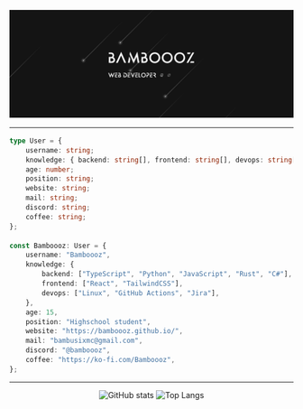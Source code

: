 ![banner](https://github.com/Bamboooz/Bamboooz/blob/main/readmebanner.png?raw=true)

----------

```ts
type User = {
    username: string;
    knowledge: { backend: string[], frontend: string[], devops: string[] };
    age: number;
    position: string;
    website: string;
    mail: string;
    discord: string;
    coffee: string;
};

const Bamboooz: User = {
    username: "Bamboooz",
    knowledge: {
        backend: ["TypeScript", "Python", "JavaScript", "Rust", "C#"],
        frontend: ["React", "TailwindCSS"],
        devops: ["Linux", "GitHub Actions", "Jira"],
    },
    age: 15,
    position: "Highschool student",
    website: "https://bamboooz.github.io/",
    mail: "bambusixmc@gmail.com",
    discord: "@bamboooz",
    coffee: "https://ko-fi.com/Bamboooz",
};

```

------------------

<div align="center">
    
![GitHub stats](https://github-readme-stats.vercel.app/api?username=Bamboooz&theme=radical)
![Top Langs](https://github-readme-stats.vercel.app/api/top-langs/?username=Bamboooz&layout=compact&theme=radical)
</div>
